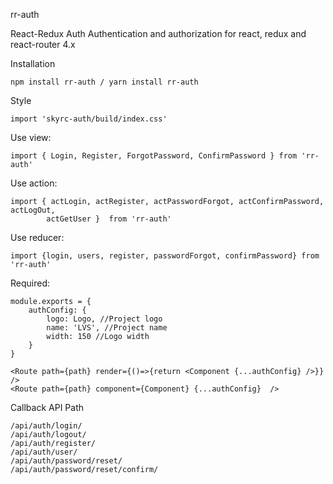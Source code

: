 rr-auth

React-Redux Auth
Authentication and authorization for react, redux and react-router 4.x

Installation
````
npm install rr-auth / yarn install rr-auth
````

Style
```
import 'skyrc-auth/build/index.css'
```

Use view: 
```
import { Login, Register, ForgotPassword, ConfirmPassword } from 'rr-auth'
```

Use action:
```
import { actLogin, actRegister, actPasswordForgot, actConfirmPassword, actLogOut, 
        actGetUser }  from 'rr-auth'
```

Use reducer: 
```
import {login, users, register, passwordForgot, confirmPassword} from 'rr-auth'
```

Required: 
```
module.exports = {
    authConfig: {
        logo: Logo, //Project logo
        name: 'LVS', //Project name 
        width: 150 //Logo width
    }
} 

<Route path={path} render={()=>{return <Component {...authConfig} />}}  />
<Route path={path} component={Component} {...authConfig}  />
```

Callback API Path

```
/api/auth/login/
/api/auth/logout/
/api/auth/register/
/api/auth/user/
/api/auth/password/reset/
/api/auth/password/reset/confirm/
```
